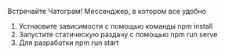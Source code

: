 Встречайте Чатограм! Мессенджер, в котором все удобно

1. Устнаовите зависимости с помощью команды npm install
2. Запустите статическую раздачу с помощью npm run serve
3. Для разработки npm run start
